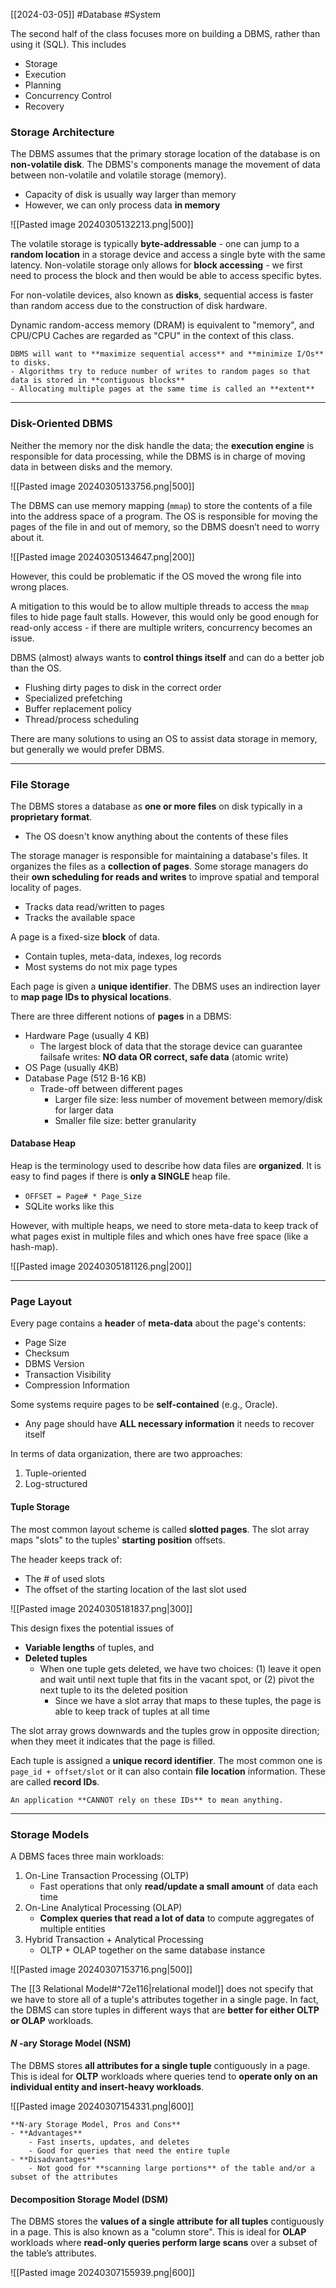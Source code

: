 [[2024-03-05]] #Database #System 

The second half of the class focuses more on building a DBMS, rather than using it (SQL). This includes
- Storage 
- Execution 
- Planning
- Concurrency Control 
- Recovery

### Storage Architecture 
The DBMS assumes that the primary storage location of the database is on **non-volatile disk**. The DBMS's components manage the movement of data between non-volatile and volatile storage (memory).
- Capacity of disk is usually way larger than memory 
- However, we can only process data **in memory**

![[Pasted image 20240305132213.png|500]]

The volatile storage is typically **byte-addressable** - one can jump to a **random location** in a storage device and access a single byte with the same latency. Non-volatile storage only allows for **block accessing** - we first need to process the block and then would be able to access specific bytes.

For non-volatile devices, also known as **disks**, sequential access is faster than random access due to the construction of disk hardware. 

Dynamic random-access memory (DRAM) is equivalent to "memory", and CPU/CPU Caches are regarded as "CPU" in the context of this class.

```ad-note
DBMS will want to **maximize sequential access** and **minimize I/Os** to disks.
- Algorithms try to reduce number of writes to random pages so that data is stored in **contiguous blocks**
- Allocating multiple pages at the same time is called an **extent**
```

---
### Disk-Oriented DBMS 
Neither the memory nor the disk handle the data; the **execution engine** is responsible for data processing, while the DBMS is in charge of moving data in between disks and the memory.

![[Pasted image 20240305133756.png|500]]

The DBMS can use memory mapping (`mmap`) to store the contents of a file into the address space of a program. The OS is responsible for moving the pages of the file in and out of memory, so the DBMS doesn’t need to worry about it.

![[Pasted image 20240305134647.png|200]]

However, this could be problematic if the OS moved the wrong file into wrong places. 

A mitigation to this would be to allow multiple threads to access the `mmap` files to hide page fault stalls. However, this would only be good enough for read-only access - if there are multiple writers, concurrency becomes an issue.

DBMS (almost) always wants to **control things itself** and can do a better job than the OS.
- Flushing dirty pages to disk in the correct order
- Specialized prefetching
- Buffer replacement policy
- Thread/process scheduling

There are many solutions to using an OS to assist data storage in memory, but generally we would prefer DBMS.

---
### File Storage 
The DBMS stores a database as **one or more files** on disk typically in a **proprietary format**.
- The OS doesn't know anything about the contents of these files

The storage manager is responsible for maintaining a database's files. It organizes the files as a **collection of pages**. Some storage managers do their **own scheduling for reads and writes** to improve spatial and temporal locality of pages.
- Tracks data read/written to pages 
- Tracks the available space

A page is a fixed-size **block** of data.
- Contain tuples, meta-data, indexes, log records
- Most systems do not mix page types

Each page is given a **unique identifier**. The DBMS uses an indirection layer to **map page IDs to physical locations**.

There are three different notions of **pages** in a DBMS:
- Hardware Page (usually 4 KB)
	- The largest block of data that the storage device can guarantee failsafe writes: **NO data OR correct, safe data** (atomic write)
- OS Page (usually 4KB)
- Database Page (512 B-16 KB)
	- Trade-off between different pages
		- Larger file size: less number of movement between memory/disk for larger data
		- Smaller file size: better granularity 

#### Database Heap
Heap is the terminology used to describe how data files are **organized**. It is easy to find pages if there is **only a SINGLE** heap file.
- `OFFSET = Page# * Page_Size`
- SQLite works like this

However, with multiple heaps, we need to store meta-data to keep track of what pages exist in multiple files and which ones have free space (like a hash-map).

![[Pasted image 20240305181126.png|200]]

---
### Page Layout 
Every page contains a **header** of **meta-data** about the page's contents:
- Page Size
- Checksum
- DBMS Version
- Transaction Visibility
- Compression Information

Some systems require pages to be **self-contained** (e.g., Oracle).
- Any page should have **ALL necessary information** it needs to recover itself

In terms of data organization, there are two approaches:
1. Tuple-oriented
2. Log-structured

#### Tuple Storage 
The most common layout scheme is called **slotted pages**. The slot array maps "slots" to the tuples' **starting position** offsets.

The header keeps track of:
- The # of used slots
- The offset of the starting location of the last slot used 

![[Pasted image 20240305181837.png|300]]

This design fixes the potential issues of
- **Variable lengths** of tuples, and 
- **Deleted tuples**
	- When one tuple gets deleted, we have two choices: (1) leave it open and wait until next tuple that fits in the vacant spot, or (2) pivot the next tuple to its the deleted position
		- Since we have a slot array that maps to these tuples, the page is able to keep track of tuples at all time

The slot array grows downwards and the tuples grow in opposite direction; when they meet it indicates that the page is filled.

Each tuple is assigned a **unique record identifier**. The most common one is `page_id + offset/slot` or it can also contain **file location** information. These are called **record IDs**.

```ad-warning
An application **CANNOT rely on these IDs** to mean anything.
```

---
### Storage Models 
A DBMS faces three main workloads:
1. On-Line Transaction Processing (OLTP)
	- Fast operations that only **read/update a small amount** of data each time
2. On-Line Analytical Processing (OLAP)
	- **Complex queries that read a lot of data** to compute aggregates of multiple entities
3. Hybrid Transaction + Analytical Processing
	- OLTP + OLAP together on the same database instance

![[Pasted image 20240307153716.png|500]]

The [[3 Relational Model#^72e116|relational model]] does not specify that we have to store all of a tuple's attributes together in a single page. In fact, the DBMS can store tuples in different ways that are **better for either OLTP or OLAP** workloads.

#### $N$ -ary Storage Model (NSM)
The DBMS stores **all attributes for a single tuple** contiguously in a page. This is ideal for **OLTP** workloads where queries tend to **operate only on an individual entity and insert-heavy workloads**.

![[Pasted image 20240307154331.png|600]]

```ad-summary
**N-ary Storage Model, Pros and Cons**
- **Advantages**
	- Fast inserts, updates, and deletes 
	- Good for queries that need the entire tuple 
- **Disadvantages**
	- Not good for **scanning large portions** of the table and/or a subset of the attributes
```

#### Decomposition Storage Model (DSM)
The DBMS stores the **values of a single attribute for all tuples** contiguously in a page. This is also known as a "column store". This is ideal for **OLAP** workloads where **read-only queries perform large scans** over a subset of the table’s attributes.

![[Pasted image 20240307155939.png|600]]

